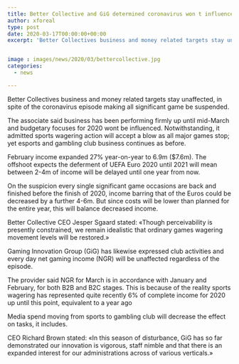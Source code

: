 ```yaml
---
title: Better Collective and GiG determined coronavirus won t influence business
author: xforeal 
type: post
date: 2020-03-17T00:00:00+00:00
excerpt: 'Better Collectives business and money related targets stay unaffected, regardless of the coronavirus episode making all significant game be suspended '


image : images/news/2020/03/bettercollective.jpg
categories:
  - news

---
```

Better Collectives business and money related targets stay unaffected, in spite of the coronavirus episode making all significant game be suspended. 

The associate said business has been performing firmly up until mid-March and budgetary focuses for 2020 wont be influenced. Notwithstanding, it admitted sports wagering action will accept a blow as all major games stop; yet esports and gambling club business continues as before. 

February income expanded 27&percnt; year-on-year to 6.9m ($7.6m). The offshoot expects the deferment of UEFA Euro 2020 until 2021 will mean between 2-4m of income will be delayed until one year from now. 

On the suspicion every single significant game occasions are back and finished before the finish of 2020, income barring that of the Euros could be decreased by a further 4-6m. But since costs will be lower than planned for the entire year, this will balance decreased income. 

Better Collective CEO Jesper Sgaard stated: &#171;Though perceivability is presently constrained, we remain idealistic that ordinary games wagering movement levels will be restored.&#187; 

Gaming Innovation Group (GiG) has likewise expressed club activities and every day net gaming income (NGR) will be unaffected regardless of the episode. 

The provider said NGR for March is in accordance with January and February, for both B2B and B2C stages. This is because of the reality sports wagering has represented quite recently 6&percnt; of complete income for 2020 up until this point, equivalent to a year ago 

Media spend moving from sports to gambling club will decrease the effect on tasks, it includes. 

CEO Richard Brown stated: &#171;In this season of disturbance, GiG has so far demonstrated our innovation is vigorous, staff nimble and that there is an expanded interest for our administrations across of various verticals.&#187;